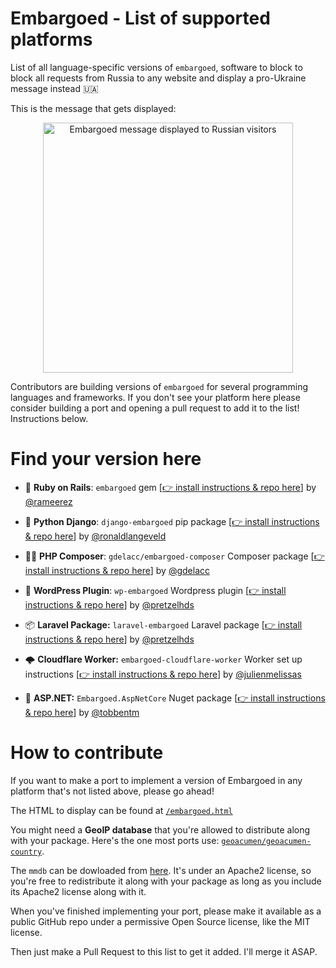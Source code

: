 # Embargoed - List of supported platforms

List of all language-specific versions of `embargoed`, software to block to block all requests from Russia to any website and display a pro-Ukraine message instead 🇺🇦

This is the message that gets displayed:

<p align="center">
  <img src="https://github.com/rameerez/embargoed/blob/main/public/embargoed-message.jpg?raw=true" alt="Embargoed message displayed to Russian visitors" width="400"/>
</p>


Contributors are building versions of `embargoed` for several programming languages and frameworks. If you don't see your platform here please consider building a port and opening a pull request to add it to the list! Instructions below.

# Find your version here

 - 💎 **Ruby on Rails**: `embargoed` gem [[👉 install instructions & repo here](https://github.com/rameerez/embargoed)] by [@rameerez](https://twitter.com/rameerez)


 - 🐍 **Python Django**: `django-embargoed` pip package [[👉 install instructions & repo here](https://github.com/ronaldlangeveld/django-embargoed)] by [@ronaldlangeveld](https://twitter.com/ronaldlangeveld)


 - 👨‍🎤 **PHP Composer**: `gdelacc/embargoed-composer` Composer package [[👉 install instructions & repo here](https://github.com/gdelacc/embargoed-composer)] by [@gdelacc](https://github.com/gdelacc)
 
 
 - 📝 **WordPress Plugin**: `wp-embargoed` Wordpress plugin [[👉 install instructions & repo here](https://github.com/pretzelhands/wp-embargoed)] by [@pretzelhds](https://twitter.com/pretzelhds)
 
 - 📦 **Laravel Package:** `laravel-embargoed` Laravel package  [[👉 install instructions & repo here](https://github.com/pretzelhands/laravel-embargoed)] by [@pretzelhds](https://twitter.com/pretzelhds)

 - 🌩 **Cloudflare Worker:** `embargoed-cloudflare-worker` Worker set up instructions  [[👉 install instructions & repo here](https://github.com/JulienMelissas/embargoed-cloudflare-worker)] by [@julienmelissas](https://twitter.com/julienmelissas)

 - 💼 **ASP.NET:** `Embargoed.AspNetCore` Nuget package [[👉 install instructions & repo here](https://github.com/TobbenTM/Embargoed.Net)] by [@tobbentm](https://github.com/TobbenTM)

# How to contribute

If you want to make a port to implement a version of Embargoed in any platform that's not listed above, please go ahead!

The HTML to display can be found at [`/embargoed.html`](embargoed.html)

You might need a **GeoIP database** that you're allowed to distribute along with your package. Here's the one most ports use: [`geoacumen/geoacumen-country`](https://github.com/geoacumen/geoacumen-country).

The `mmdb` can be dowloaded from [here](https://github.com/geoacumen/geoacumen-country/blob/master/Geoacumen-Country.mmdb). It's under an Apache2 license, so you're free to redistribute it along with your package as long as you include its Apache2 license along with it.

When you've finished implementing your port, please make it available as a public GitHub repo under a permissive Open Source license, like the MIT license.

Then just make a Pull Request to this list to get it added. I'll merge it ASAP.